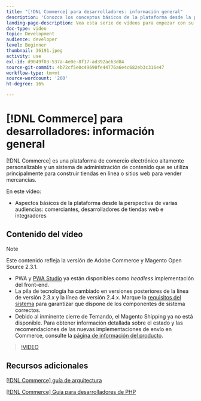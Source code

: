 ```yaml
---
title: "[!DNL Commerce] para desarrolladores: información general"
description: 'Conozca los conceptos básicos de la plataforma desde la perspectiva de varias audiencias: comerciantes, desarrolladores de tiendas web e integradores.'
landing-page-description: Vea esta serie de vídeos para empezar con su proyecto de desarrollo backend para Commerce.
doc-type: video
topic: Development
audience: developer
level: Beginner
thumbnail: 36191.jpeg
activity: use
exl-id: d9049f03-537a-4e0e-8f17-ad392ac63d84
source-git-commit: 4b72cf5e0c49690fe44776a6e4c682eb3c316e47
workflow-type: tm+mt
source-wordcount: '200'
ht-degree: 16%

---
```


# [!DNL Commerce] para desarrolladores: información general

[!DNL Commerce] es una plataforma de comercio electrónico altamente personalizable y un sistema de administración de contenido que se utiliza principalmente para construir tiendas en línea o sitios web para vender mercancías.

En este vídeo:

- Aspectos básicos de la plataforma desde la perspectiva de varias audiencias: comerciantes, desarrolladores de tiendas web e integradores

## Contenido del vídeo

>[!NOTE]
>
>Este contenido refleja la versión de Adobe Commerce y Magento Open Source 2.3.1.
>
>- PWA y [PWA Studio](https://developer.adobe.com/commerce/pwa-studio/) ya están disponibles como _headless_ implementación del front-end.
>- La pila de tecnología ha cambiado en versiones posteriores de la línea de versión 2.3.x y la línea de versión 2.4.x. Marque la [requisitos del sistema](https://devdocs.magento.com/guides/v2.4/install-gde/system-requirements.html) para garantizar que dispone de los componentes de sistema correctos.
>- Debido al inminente cierre de Temando, el Magento Shipping ya no está disponible. Para obtener información detallada sobre el estado y las recomendaciones de las nuevas implementaciones de envío en Commerce, consulte la [página de información del producto](https://magento.com/shipping).



>[!VIDEO](https://video.tv.adobe.com/v/36191?quality=12&learn=on)

## Recursos adicionales

[[!DNL Commerce] guía de arquitectura](https://devdocs.magento.com/guides/v2.4/architecture/bk-architecture.html)

[[!DNL Commerce] Guía para desarrolladores de PHP](https://devdocs.magento.com/guides/v2.4/extension-dev-guide/bk-extension-dev-guide.html)
